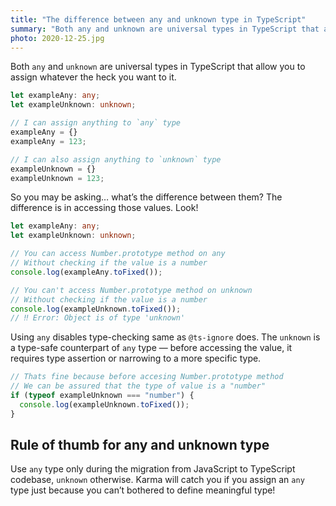 ```yaml
---
title: "The difference between any and unknown type in TypeScript"
summary: "Both any and unknown are universal types in TypeScript that allow you to  assign whatever the heck you want to it. The difference is in accessing those values. Let me explain."
photo: 2020-12-25.jpg
---
```


Both `any` and `unknown` are universal types in TypeScript that allow you to  assign whatever the heck you want to it.

```ts
let exampleAny: any;
let exampleUnknown: unknown;

// I can assign anything to `any` type
exampleAny = {}
exampleAny = 123;

// I can also assign anything to `unknown` type
exampleUnknown = {}
exampleUnknown = 123;
```

So you may be asking… what’s the difference between them? The difference is in accessing those values. Look!

```ts
let exampleAny: any;
let exampleUnknown: unknown;

// You can access Number.prototype method on any
// Without checking if the value is a number
console.log(exampleAny.toFixed());

// You can't access Number.prototype method on unknown
// Without checking if the value is a number
console.log(exampleUnknown.toFixed());
// ‼️ Error: Object is of type 'unknown'
```

Using `any` disables type-checking same as `@ts-ignore` does. The `unknown` is a type-safe counterpart of `any` type — before accessing the value, it requires type assertion or narrowing to a more specific type.

```ts
// Thats fine because before accesing Number.prototype method
// We can be assured that the type of value is a "number"
if (typeof exampleUnknown === "number") {
  console.log(exampleUnknown.toFixed());
}
```

## Rule of thumb for any and unknown type

Use `any` type only during the migration from JavaScript to TypeScript codebase, `unknown` otherwise. Karma will catch you if you assign an `any` type just because you can’t bothered to define meaningful type!
